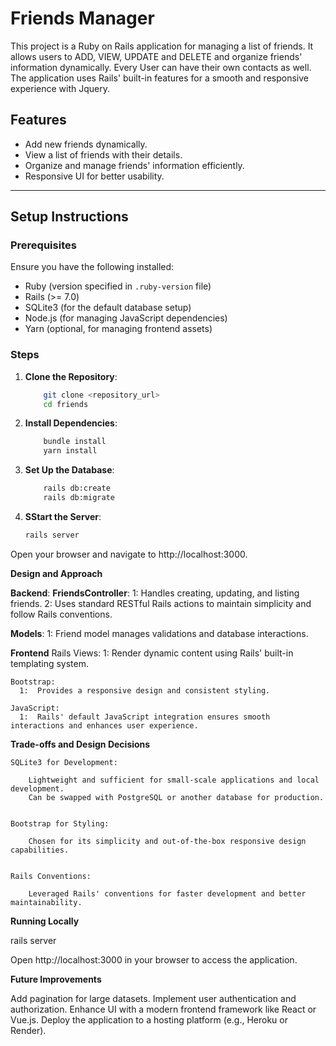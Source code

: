 # Friends Manager

This project is a Ruby on Rails application for managing a list of friends. It allows users to ADD, VIEW, UPDATE and DELETE and organize friends' information dynamically. Every User can have their own contacts as well. The application uses Rails' built-in features for a smooth and responsive experience with Jquery.

## Features
- Add new friends dynamically.
- View a list of friends with their details.
- Organize and manage friends' information efficiently.
- Responsive UI for better usability.

---

## Setup Instructions

### Prerequisites
Ensure you have the following installed:
- Ruby (version specified in `.ruby-version` file)
- Rails (>= 7.0)
- SQLite3 (for the default database setup)
- Node.js (for managing JavaScript dependencies)
- Yarn (optional, for managing frontend assets)

### Steps

1. **Clone the Repository**:
    ```bash
        git clone <repository_url>
        cd friends

2. **Install Dependencies**:
    ```bash
        bundle install
        yarn install

3.  **Set Up the Database**:
    ```bash
        rails db:create
        rails db:migrate

4.  **SStart the Server**:
    ```bash
    rails server

Open your browser and navigate to http://localhost:3000.


**Design and Approach**

**Backend**:
   **FriendsController**:
      1:  Handles creating, updating, and listing friends.
      2:  Uses standard RESTful Rails actions to maintain simplicity and follow Rails conventions.

   **Models**:
      1:  Friend model manages validations and database interactions.

**Frontend**
    Rails Views:
      1:  Render dynamic content using Rails' built-in templating system.
    
    Bootstrap:
      1:  Provides a responsive design and consistent styling.

    JavaScript:
      1:  Rails' default JavaScript integration ensures smooth interactions and enhances user experience.


**Trade-offs and Design Decisions**
     
    SQLite3 for Development:
       
        Lightweight and sufficient for small-scale applications and local development.
        Can be swapped with PostgreSQL or another database for production.


    Bootstrap for Styling:

        Chosen for its simplicity and out-of-the-box responsive design capabilities.


    Rails Conventions:

        Leveraged Rails' conventions for faster development and better maintainability.

**Running Locally**

rails server

Open http://localhost:3000 in your browser to access the application.


**Future Improvements**

Add pagination for large datasets.
Implement user authentication and authorization.
Enhance UI with a modern frontend framework like React or Vue.js.
Deploy the application to a hosting platform (e.g., Heroku or Render).